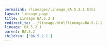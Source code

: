 ```yaml
---
permalink: /lineages/lineage_BA.5.2.1.html
layout: lineage_page
title: Lineage BA.5.2.1
redirect_to: ../lineage.html?lineage=BA.5.2.1
lineage: BA.5.2.1
parent: BA.5.2
children: ['BA.5.2.1']
---
```

